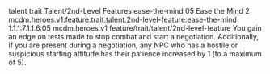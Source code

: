<ability>
  <metadata>
    <class>talent</class>
    <feature_type>trait</feature_type>
    <file_dpath>Talent/2nd-Level Features</file_dpath>
    <item_id>ease-the-mind</item_id>
    <item_index>05</item_index>
    <item_name>Ease the Mind</item_name>
    <level>2</level>
    <scc>mcdm.heroes.v1:feature.trait.talent.2nd-level-feature:ease-the-mind</scc>
    <scdc>1.1.1:7.1.1.6:05</scdc>
    <source>mcdm.heroes.v1</source>
    <type>feature/trait/talent/2nd-level-feature</type>
  </metadata>
  <effects>
    <effect type="mundane">You gain an edge on tests made to stop combat and start a negotiation. Additionally, if you are present during a negotiation, any NPC who has a hostile or suspicious starting attitude has their patience increased by 1 (to a maximum of 5).</effect>
  </effects>
</ability>

